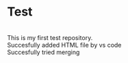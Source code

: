 # Test
</br>
This is my first test repository.
</br>
Succesfully added HTML file by vs code 
</br>
Succesfully tried merging